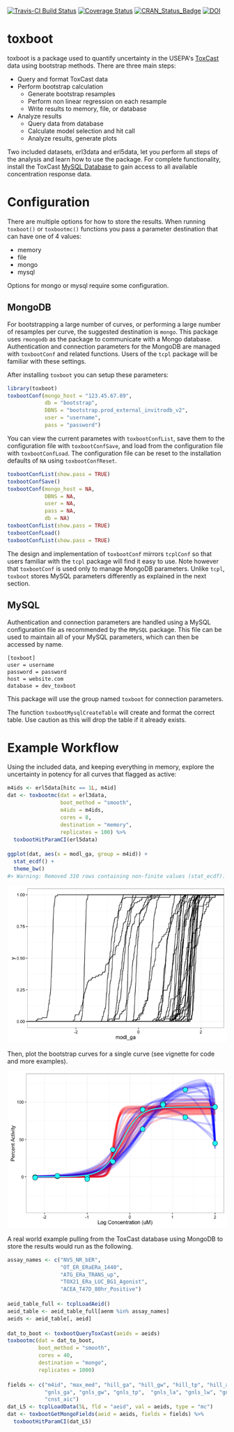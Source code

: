 <!-- README.md is generated from README.Rmd. Please edit that file -->
[![Travis-CI Build Status](https://travis-ci.org/ericwatt/toxboot.svg?branch=master)](https://travis-ci.org/ericwatt/toxboot) [![Coverage Status](https://img.shields.io/codecov/c/github/ericwatt/toxboot/master.svg)](https://codecov.io/github/ericwatt/toxboot?branch=master) [![CRAN\_Status\_Badge](http://www.r-pkg.org/badges/version/toxboot)](https://cran.r-project.org/package=toxboot) [![DOI](https://zenodo.org/badge/18526/ericwatt/toxboot.svg)](https://zenodo.org/badge/latestdoi/18526/ericwatt/toxboot)

toxboot
=======

toxboot is a package used to quantify uncertainty in the USEPA's [ToxCast](https://www.epa.gov/chemical-research/toxicity-forecaster-toxcasttm-data) data using bootstrap methods. There are three main steps:

-   Query and format ToxCast data
-   Perform bootstrap calculation
    -   Generate bootstrap resamples
    -   Perform non linear regression on each resample
    -   Write results to memory, file, or database
-   Analyze results
    -   Query data from database
    -   Calculate model selection and hit call
    -   Analyze results, generate plots

Two included datasets, erl3data and erl5data, let you perform all steps of the analysis and learn how to use the package. For complete functionality, install the ToxCast [MySQL Database](ftp://newftp.epa.gov/comptox/High_Throughput_Screening_Data/MySQL_Data) to gain access to all available concentration response data.

Configuration
=============

There are multiple options for how to store the results. When running `toxboot()` or `toxbootmc()` functions you pass a parameter destination that can have one of 4 values:

-   memory
-   file
-   mongo
-   mysql

Options for mongo or mysql require some configuration.

MongoDB
-------

For bootstrapping a large number of curves, or performing a large number of resamples per curve, the suggested destination is `mongo`. This package uses `rmongodb` as the package to communicate with a Mongo database. Authentication and connection parameters for the MongoDB are managed with `toxbootConf` and related functions. Users of the `tcpl` package will be familiar with these settings.

After installing `toxboot` you can setup these parameters:

``` r
library(toxboot)
toxbootConf(mongo_host = "123.45.67.89",
            db = "bootstrap",
            DBNS = "bootstrap.prod_external_invitrodb_v2",
            user = "username",
            pass = "password")
```

You can view the current parametes with `toxbootConfList`, save them to the configuration file with `toxbootConfSave`, and load from the configuration file with `toxbootConfLoad`. The configuration file can be reset to the installation defaults of `NA` using `toxbootConfReset`.

``` r
toxbootConfList(show.pass = TRUE)
toxbootConfSave()
toxbootConf(mongo_host = NA, 
            DBNS = NA, 
            user = NA, 
            pass = NA, 
            db = NA)
toxbootConfList(show.pass = TRUE)
toxbootConfLoad()
toxbootConfList(show.pass = TRUE)
```

The design and implementation of `toxbootConf` mirrors `tcplConf` so that users familiar with the `tcpl` package will find it easy to use. Note however that `toxbootConf` is used only to manage MongoDB parameters. Unlike `tcpl`, `toxboot` stores MySQL parameters differently as explained in the next section.

MySQL
-----

Authentication and connection parameters are handled using a MySQL configuration file as recommended by the `RMySQL` package. This file can be used to maintain all of your MySQL parameters, which can then be accessed by name.

    [toxboot]
    user = username
    password = password
    host = website.com
    database = dev_toxboot

This package will use the group named `toxboot` for connection parameters.

The function `toxbootMysqlCreateTable` will create and format the correct table. Use caution as this will drop the table if it already exists.

Example Workflow
================

Using the included data, and keeping everything in memory, explore the uncertainty in potency for all curves that flagged as active:

``` r
m4ids <- erl5data[hitc == 1L, m4id]
dat <- toxbootmc(dat = erl3data, 
                 boot_method = "smooth",
                 m4ids = m4ids,
                 cores = 8, 
                 destination = "memory", 
                 replicates = 100) %>%
  toxbootHitParamCI(erl5data)

ggplot(dat, aes(x = modl_ga, group = m4id)) + 
  stat_ecdf() + 
  theme_bw()
#> Warning: Removed 310 rows containing non-finite values (stat_ecdf).
```

![](README-example_included-1.png)

Then, plot the bootstrap curves for a single curve (see vignette for code and more examples).

![](README-boot_fits-1.png)

A real world example pulling from the ToxCast database using MongoDB to store the results would run as the following.

``` r
assay_names <- c("NVS_NR_bER",
                 "OT_ER_ERaERa_1440",
                 "ATG_ERa_TRANS_up",
                 "TOX21_ERa_LUC_BG1_Agonist",
                 "ACEA_T47D_80hr_Positive")

aeid_table_full <- tcplLoadAeid()
aeid_table <- aeid_table_full[aenm %in% assay_names]
aeids <- aeid_table[, aeid]

dat_to_boot <- toxbootQueryToxCast(aeids = aeids)
toxbootmc(dat = dat_to_boot, 
          boot_method = "smooth",
          cores = 40, 
          destination = "mongo", 
          replicates = 1000) 

fields <- c("m4id", "max_med", "hill_ga", "hill_gw", "hill_tp", "hill_aic", 
            "gnls_ga", "gnls_gw", "gnls_tp",  "gnls_la", "gnls_lw", "gnls_aic", 
            "cnst_aic")
dat_L5 <- tcplLoadData(5L, fld = "aeid", val = aeids, type = "mc")
dat <- toxbootGetMongoFields(aeid = aeids, fields = fields) %>%
  toxbootHitParamCI(dat_L5)
```

